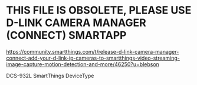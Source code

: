 # THIS FILE IS OBSOLETE, PLEASE USE D-LINK CAMERA MANAGER (CONNECT) SMARTAPP

https://community.smartthings.com/t/release-d-link-camera-manager-connect-add-your-d-link-ip-cameras-to-smartthings-video-streaming-image-capture-motion-detection-and-more/46250?u=blebson

DCS-932L SmartThings DeviceType
